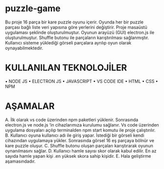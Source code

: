 # puzzle-game
Bu proje 16 parça bir kare puzzle oyunu içerir. Oyunda
her bir puzzle parçası bağlı liste veri yapısına göre yerlerini
değiştirir. Proje masaüstü uygulaması şeklinde
oluşturulmuştur. Oyunun arayüzü (GUI) electron.js ile
oluşturulmuştur. Shuffle butonu ile parçaların karıştırılması
sağlanmıştır. Kullanıcı sisteme yüklediği görseli parçalara
ayrılıp oyun olarak oynayabilmektedir.

# KULLANILAN TEKNOLOJİLER
• NODE JS
• ELECTRON JS
• JAVASCRIPT
• VS CODE IDE
• HTML
• CSS
• NPM

# AŞAMALAR
A. İlk olarak vs code üzerinden npm paketleri yüklenir.
Sonrasında electron.js ve node.js ‘in cihazlarımıza
kurulumu sağlanır. Vs code üzerinden uygulama
dosyaları açılıp terminalden npm start komutu ile
proje çalıştırılır.
B. Kullanıcı oyuna kullanıcı adı ile giriş yapar. İstediği bir
görseli kendi cihazından uygulamaya yükler. Sonrasında
görsel 16 eş parçaya bölnür ve kare puzzle oluşur.
C. Shuffle butonu oluşan parçaları karıştırarak oyunun
oynanılmasını sağlar.
D. Kullanıcı hamle sayısı skor olarak kabul edilir. En az
sayıda hamle yapan kişi .en yüksek skora sahip kişidir.
E. Hala geliştirme aşamasındadır.

